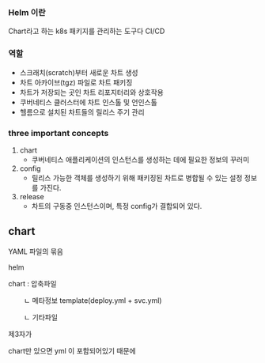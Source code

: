 ### Helm 이란
Chart라고 하는 k8s 패키지를 관리하는 도구다
CI/CD

### 역할
-   스크래치(scratch)부터 새로운 차트 생성
-   차트 아카이브(tgz) 파일로 차트 패키징
-   차트가 저장되는 곳인 차트 리포지터리와 상호작용
-   쿠버네티스 클러스터에 차트 인스톨 및 언인스톨
-   헬름으로 설치된 차트들의 릴리스 주기 관리


### three important concepts
1. chart
	- 쿠버네티스 애플리케이션의 인스턴스를 생성하는 데에 필요한 정보의 꾸러미
2. config
	- 릴리스 가능한 객체를 생성하기 위해 패키징된 차트로 병합될 수 있는 설정 정보를 가진다.
3. release
	- 차트의 구동중 인스턴스이며, 특정 config가 결합되어 있다.




## chart
YAML 파일의 묶음




helm

  

chart : 압축파일

        ㄴ 메타정보 template(deploy.yml + svc.yml)

        ㄴ 기타파일

  

제3자가

chart만 있으면 yml 이 포함되어있기 때문에






























